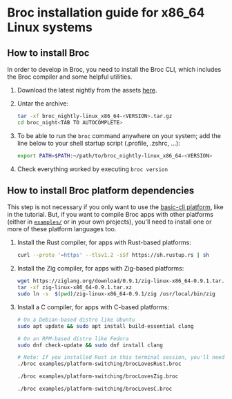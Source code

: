 # Broc installation guide for x86_64 Linux systems

## How to install Broc

In order to develop in Broc, you need to install the Broc CLI,
which includes the Broc compiler and some helpful utilities.

1. Download the latest nightly from the assets [here](https://github.com/roc-lang/broc/releases).

1. Untar the archive:

    ```sh
    tar -xf broc_nightly-linux_x86_64-<VERSION>.tar.gz
    cd broc_night<TAB TO AUTOCOMPLETE>
    ```

1. To be able to run the `broc` command anywhere on your system; add the line below to your shell startup script (.profile, .zshrc, ...):
    ```sh
    export PATH=$PATH:~/path/to/broc_nightly-linux_x86_64-<VERSION>
    ```

1. Check everything worked by executing `broc version`

## How to install Broc platform dependencies

This step is not necessary if you only want to use the [basic-cli platform](https://github.com/roc-lang/basic-cli), like in the tutorial.
But, if you want to compile Broc apps with other platforms (either in [`examples/`](https://github.com/roc-lang/broc/tree/main/examples) or in your own projects),
you'll need to install one or more of these platform languages too.

1. Install the Rust compiler, for apps with Rust-based platforms:

    ```sh
    curl --proto '=https' --tlsv1.2 -sSf https://sh.rustup.rs | sh
    ```

1. Install the Zig compiler, for apps with Zig-based platforms:

    ```sh
    wget https://ziglang.org/download/0.9.1/zig-linux-x86_64-0.9.1.tar.xz
    tar -xf zig-linux-x86_64-0.9.1.tar.xz
    sudo ln -s  $(pwd)/zig-linux-x86_64-0.9.1/zig /usr/local/bin/zig
    ```

1. Install a C compiler, for apps with C-based platforms:

    ```sh
    # On a Debian-based distro like Ubuntu
    sudo apt update && sudo apt install build-essential clang
    
    # On an RPM-based distro like Fedora
    sudo dnf check-update && sudo dnf install clang
    ```

    ```sh
    # Note: If you installed Rust in this terminal session, you'll need to open a new one first!
    ./broc examples/platform-switching/brocLovesRust.broc

    ./broc examples/platform-switching/brocLovesZig.broc

    ./broc examples/platform-switching/brocLovesC.broc
    ```
